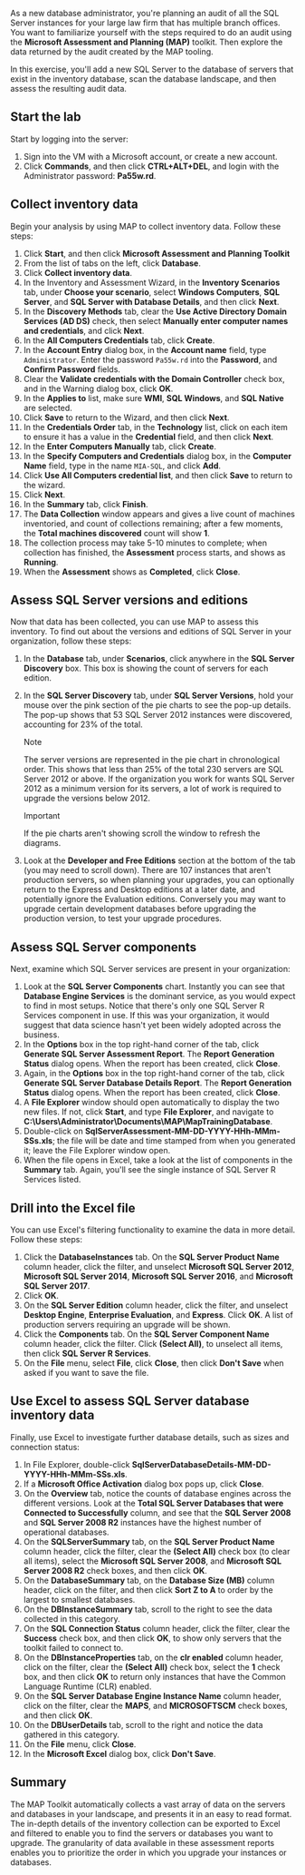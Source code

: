 As a new database administrator, you're planning an audit of all the SQL Server instances for your large law firm that has multiple branch offices. You want to familiarize yourself with the steps required to do an audit using the **Microsoft Assessment and Planning (MAP)** toolkit. Then explore the data returned by the audit created by the MAP tooling.

In this exercise, you'll add a new SQL Server to the database of servers that exist in the inventory database, scan the database landscape, and then assess the resulting audit data.

## Start the lab

Start by logging into the server:

1. Sign into the VM with a Microsoft account, or create a new account.
1. Click **Commands**, and then click **CTRL+ALT+DEL**, and login with the Administrator password: **Pa55w.rd**.

## Collect inventory data

Begin your analysis by using MAP to collect inventory data. Follow these steps:

1. Click **Start**, and then click **Microsoft Assessment and Planning Toolkit**
1. From the list of tabs on the left, click **Database**.
1. Click **Collect inventory data**.
1. In the Inventory and Assessment Wizard, in the **Inventory Scenarios** tab, under **Choose your scenario**, select **Windows Computers**, **SQL Server**, and **SQL Server with Database Details**, and then click **Next**.
1. In the **Discovery Methods** tab, clear the **Use Active Directory Domain Services (AD DS)** check, then select **Manually enter computer names and credentials**, and click **Next**.
1. In the **All Computers Credentials** tab, click **Create**.
1. In the **Account Entry** dialog box, in the **Account name** field, type `Administrator`. Enter the password `Pa55w.rd` into the **Password**, and **Confirm Password** fields.
1. Clear the **Validate credentials with the Domain Controller** check box, and in the Warning dialog box, click **OK**.
1. In the **Applies to** list, make sure **WMI**, **SQL Windows**, and **SQL Native** are selected.
1. Click **Save** to return to the Wizard, and then click **Next**.
1. In the **Credentials Order** tab, in the **Technology** list, click on each item to ensure it has a value in the **Credential** field, and then click **Next**.
1. In the **Enter Computers Manually** tab, click **Create**.
1. In the **Specify Computers and Credentials** dialog box, in the **Computer Name** field, type in the name `MIA-SQL`, and click **Add**.
1. Click **Use All Computers credential list**, and then click **Save** to return to the wizard.
1. Click **Next**.
1. In the **Summary** tab, click **Finish**.
1. The **Data Collection** window appears and gives a live count of machines inventoried, and count of collections remaining; after a few moments, the **Total machines discovered** count will show **1**.
1. The collection process may take 5-10 minutes to complete; when collection has finished, the **Assessment** process starts, and shows as **Running**.
1. When the **Assessment** shows as **Completed**, click **Close**.

<!-- TODO this is a painful thing to wait for over 10 minutes, is there a chance we could have a video here? https://channel9.msdn.com/Shows/Edge/Edge-Show-99-Assess-VM-Migration-to-Azure-with-MAP?ocid=player -->

## Assess SQL Server versions and editions

Now that data has been collected, you can use MAP to assess this inventory. To find out about the versions and editions of SQL Server in your organization, follow these steps:

1. In the **Database** tab, under **Scenarios**, click anywhere in the **SQL Server Discovery** box. This box is showing the count of servers for each edition.
1. In the **SQL Server Discovery** tab, under **SQL Server Versions**, hold your mouse over the pink section of the pie charts to see the pop-up details. The pop-up shows that 53 SQL Server 2012 instances were discovered, accounting for 23% of the total.

    > [!NOTE]
    > The server versions are represented in the pie chart in chronological order. This shows that less than 25% of the total 230 servers are SQL Server 2012 or above. If the organization you work for wants SQL Server 2012 as a minimum version for its servers, a lot of work is required to upgrade the versions below 2012.

    > [!IMPORTANT]
    > If the pie charts aren't showing scroll the window to refresh the diagrams.

1. Look at the **Developer and Free Editions** section at the bottom of the tab (you may need to scroll down). There are 107 instances that aren't production servers, so when planning your upgrades, you can optionally return to the Express and Desktop editions at a later date, and potentially ignore the Evaluation editions. Conversely you may want to upgrade certain development databases before upgrading the production version, to test your upgrade procedures.

## Assess SQL Server components

Next, examine which SQL Server services are present in your organization:

1. Look at the **SQL Server Components** chart. Instantly you can see that **Database Engine Services** is the dominant service, as you would expect to find in most setups. Notice that there's only one SQL Server R Services component in use. If this was your organization, it would suggest that data science hasn't yet been widely adopted across the business.
1. In the **Options** box in the top right-hand corner of the tab, click **Generate SQL Server Assessment Report**. The **Report Generation Status** dialog opens. When the report has been created, click **Close**.
1. Again, in the **Options** box in the top right-hand corner of the tab, click **Generate SQL Server Database Details Report**. The **Report Generation Status** dialog opens. When the report has been created, click **Close**.
1. A **File Explorer** window should open automatically to display the two new files. If not, click **Start**, and type **File Explorer**, and navigate to **C:\Users\Administrator\Documents\MAP\MapTrainingDatabase**.
1. Double-click on **SqlServerAssessment-MM-DD-YYYY-HHh-MMm-SSs.xls**; the file will be date and time stamped from when you generated it; leave the File Explorer window open.
1. When the file opens in Excel, take a look at the list of components in the **Summary** tab. Again, you'll see the single instance of SQL Server R Services listed.

## Drill into the Excel file

You can use Excel's filtering functionality to examine the data in more detail. Follow these steps:

1. Click the **DatabaseInstances** tab. On the **SQL Server Product Name** column header, click the filter, and unselect **Microsoft SQL Server 2012**, **Microsoft SQL Server 2014**, **Microsoft SQL Server 2016**, and **Microsoft SQL Server 2017**.
1. Click **OK**.
1. On the **SQL Server Edition** column header, click the filter, and unselect **Desktop Engine**, **Enterprise Evaluation**, and **Express**. Click **OK**. A list of production servers requiring an upgrade will be shown.
1. Click the **Components** tab. On the **SQL Server Component Name** column header, click the filter. Click **(Select All)**, to unselect all items, then click **SQL Server R Services**.
1. On the **File** menu, select **File**, click **Close**, then click **Don't Save** when asked if you want to save the file.

## Use Excel to assess SQL Server database inventory data

Finally, use Excel to investigate further database details, such as sizes and connection status:

1. In File Explorer, double-click **SqlServerDatabaseDetails-MM-DD-YYYY-HHh-MMm-SSs.xls**.
1. If a **Microsoft Office Activation** dialog box pops up, click **Close**.
1. On the **Overview** tab, notice the counts of database engines across the different versions. Look at the **Total SQL Server Databases that were Connected to Successfully** column, and see that the **SQL Server 2008** and **SQL Server 2008 R2** instances have the highest number of operational databases.
1. On the **SQLServerSummary** tab, on the **SQL Server Product Name** column header, click the filter, clear the **(Select All)** check box (to clear all items), select the **Microsoft SQL Server 2008**, and **Microsoft SQL Server 2008 R2** check boxes, and then click **OK**.
1. On the **DatabaseSummary** tab, on the **Database Size (MB)** column header, click on the filter, and then click **Sort Z to A** to order by the largest to smallest databases.
1. On the **DBInstanceSummary** tab, scroll to the right to see the data collected in this category.
1. On the **SQL Connection Status** column header, click the filter, clear the **Success** check box, and then click **OK**, to show only servers that the toolkit failed to connect to.
1. On the **DBInstanceProperties** tab, on the **clr enabled** column header, click on the filter, clear the **(Select All)** check box, select the **1** check box, and then click **OK** to return only instances that have the Common Language Runtime (CLR) enabled.
1. On the **SQL Server Database Engine Instance Name** column header, click on the filter, clear the **MAPS**, and **MICROSOFTSCM** check boxes, and then click **OK**.
1. On the **DBUserDetails** tab, scroll to the right and notice the data gathered in this category.
1. On the **File** menu, click **Close**.
1. In the **Microsoft Excel** dialog box, click **Don't Save**.

## Summary

The MAP Toolkit automatically collects a vast array of data on the servers and databases in your landscape, and presents it in an easy to read format. The in-depth details of the inventory collection can be exported to Excel and filtered to enable you to find the servers or databases you want to upgrade. The granularity of data available in these assessment reports enables you to prioritize the order in which you upgrade your instances or databases.
